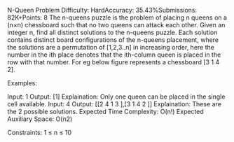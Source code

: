 N-Queen Problem
Difficulty: HardAccuracy: 35.43%Submissions: 82K+Points: 8
The n-queens puzzle is the problem of placing n queens on a (n×n) chessboard such that no two queens can attack each other.
Given an integer n, find all distinct solutions to the n-queens puzzle. Each solution contains distinct board configurations of the n-queens placement, where the solutions are a permutation of [1,2,3..n] in increasing order, here the number in the ith place denotes that the ith-column queen is placed in the row with that number. For eg below figure represents a chessboard [3 1 4 2].



Examples:

Input: 1
Output: [1]
Explaination: Only one queen can be placed in the single cell available.
Input: 4
Output: [[2 4 1 3 ],[3 1 4 2 ]]
Explaination: These are the 2 possible solutions.
Expected Time Complexity: O(n!)
Expected Auxiliary Space: O(n2) 

Constraints:
1 ≤ n ≤ 10